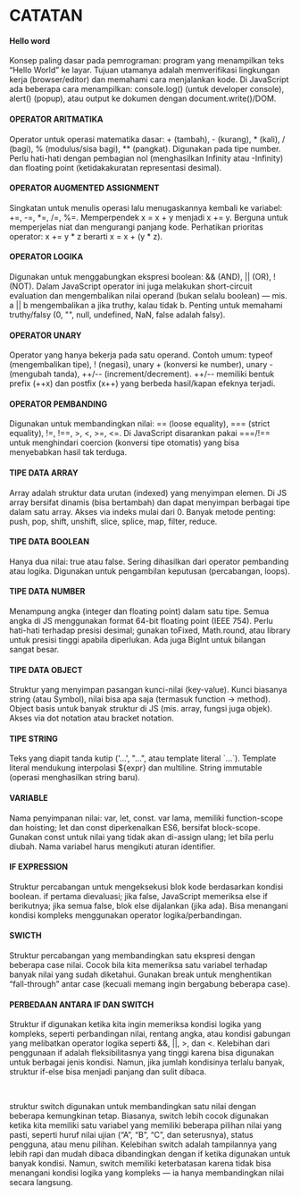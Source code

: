 <h1>CATATAN</h1>

<h4>Hello word</h4>
<p>Konsep paling dasar pada pemrograman: program yang menampilkan teks “Hello World” ke layar. Tujuan utamanya adalah memverifikasi lingkungan kerja (browser/editor) dan memahami cara menjalankan kode. Di JavaScript ada beberapa cara menampilkan: console.log() (untuk developer console), alert() (popup), atau output ke dokumen dengan document.write()/DOM.</p> 

<h4>OPERATOR ARITMATIKA</h4>
<p>Operator untuk operasi matematika dasar: + (tambah), - (kurang), * (kali), / (bagi), % (modulus/sisa bagi), ** (pangkat). Digunakan pada tipe number. Perlu hati-hati dengan pembagian nol (menghasilkan Infinity atau -Infinity) dan floating point (ketidakakuratan representasi desimal).</p>

<h4>OPERATOR AUGMENTED ASSIGNMENT</h4>
<P>Singkatan untuk menulis operasi lalu menugaskannya kembali ke variabel: +=, -=, *=, /=, %=. Memperpendek x = x + y menjadi x += y. Berguna untuk memperjelas niat dan mengurangi panjang kode. Perhatikan prioritas operator: x += y * z berarti x = x + (y * z).</P>

<h4>OPERATOR LOGIKA</h4>
<P>Digunakan untuk menggabungkan ekspresi boolean: && (AND), || (OR), ! (NOT). Dalam JavaScript operator ini juga melakukan short-circuit evaluation dan mengembalikan nilai operand (bukan selalu boolean) — mis. a || b mengembalikan a jika truthy, kalau tidak b. Penting untuk memahami truthy/falsy (0, "", null, undefined, NaN, false adalah falsy).</P>

<h4>OPERATOR UNARY</h4>
<P>Operator yang hanya bekerja pada satu operand. Contoh umum: typeof (mengembalikan tipe), ! (negasi), unary + (konversi ke number), unary - (mengubah tanda), ++/-- (increment/decrement). ++/-- memiliki bentuk prefix (++x) dan postfix (x++) yang berbeda hasil/kapan efeknya terjadi.</P>

<h4>OPERATOR PEMBANDING</h4>
<P>Digunakan untuk membandingkan nilai: == (loose equality), === (strict equality), !=, !==, >, <, >=, <=. Di JavaScript disarankan pakai ===/!== untuk menghindari coercion (konversi tipe otomatis) yang bisa menyebabkan hasil tak terduga.</P>

<h4>TIPE DATA ARRAY</h4>
<P>Array adalah struktur data urutan (indexed) yang menyimpan elemen. Di JS array bersifat dinamis (bisa bertambah) dan dapat menyimpan berbagai tipe dalam satu array. Akses via indeks mulai dari 0. Banyak metode penting: push, pop, shift, unshift, slice, splice, map, filter, reduce.</P>

<h4>TIPE DATA BOOLEAN</h4>
<P>Hanya dua nilai: true atau false. Sering dihasilkan dari operator pembanding atau logika. Digunakan untuk pengambilan keputusan (percabangan, loops).</P>

<h4>TIPE DATA NUMBER</h4>
<P>Menampung angka (integer dan floating point) dalam satu tipe. Semua angka di JS menggunakan format 64-bit floating point (IEEE 754). Perlu hati-hati terhadap presisi desimal; gunakan toFixed, Math.round, atau library untuk presisi tinggi apabila diperlukan. Ada juga BigInt untuk bilangan sangat besar.</P>

<h4>TIPE DATA OBJECT</h4>
<P>Struktur yang menyimpan pasangan kunci-nilai (key-value). Kunci biasanya string (atau Symbol), nilai bisa apa saja (termasuk function → method). Object basis untuk banyak struktur di JS (mis. array, fungsi juga objek). Akses via dot notation atau bracket notation.</P>

<h4>TIPE STRING</h4>
<P>Teks yang diapit tanda kutip ('...', "...", atau template literal `...`). Template literal mendukung interpolasi ${expr} dan multiline. String immutable (operasi menghasilkan string baru).</P>

<h4>VARIABLE</h4>
<P>Nama penyimpanan nilai: var, let, const. var lama, memiliki function-scope dan hoisting; let dan const diperkenalkan ES6, bersifat block-scope. Gunakan const untuk nilai yang tidak akan di-assign ulang; let bila perlu diubah. Nama variabel harus mengikuti aturan identifier.</P>

<h4>IF EXPRESSION</h4>
<P>Struktur percabangan untuk mengeksekusi blok kode berdasarkan kondisi boolean. if pertama dievaluasi; jika false, JavaScript memeriksa else if berikutnya; jika semua false, blok else dijalankan (jika ada). Bisa menangani kondisi kompleks menggunakan operator logika/perbandingan.</P>

<h4>SWICTH</h4>
<P>Struktur percabangan yang membandingkan satu ekspresi dengan beberapa case nilai. Cocok bila kita memeriksa satu variabel terhadap banyak nilai yang sudah diketahui. Gunakan break untuk menghentikan “fall-through” antar case (kecuali memang ingin bergabung beberapa case).</P>

<h4>PERBEDAAN ANTARA IF DAN SWITCH</h4>
 <p>Struktur if digunakan ketika kita ingin memeriksa kondisi logika yang kompleks, seperti perbandingan nilai, rentang angka, atau kondisi gabungan yang melibatkan operator logika seperti &&, ||, >, dan <. Kelebihan dari penggunaan if adalah fleksibilitasnya yang tinggi karena bisa digunakan untuk berbagai jenis kondisi. Namun, jika jumlah kondisinya terlalu banyak, struktur if-else bisa menjadi panjang dan sulit dibaca.</p>
<br>
<p>struktur switch digunakan untuk membandingkan satu nilai dengan beberapa kemungkinan tetap. Biasanya, switch lebih cocok digunakan ketika kita memiliki satu variabel yang memiliki beberapa pilihan nilai yang pasti, seperti huruf nilai ujian (“A”, “B”, “C”, dan seterusnya), status pengguna, atau menu pilihan. Kelebihan switch adalah tampilannya yang lebih rapi dan mudah dibaca dibandingkan dengan if ketika digunakan untuk banyak kondisi. Namun, switch memiliki keterbatasan karena tidak bisa menangani kondisi logika yang kompleks — ia hanya membandingkan nilai secara langsung.</p>
